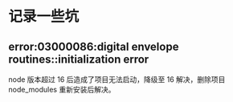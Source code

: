 # 记录一些坑

## error:03000086:digital envelope routines::initialization error

node 版本超过 16 后造成了项目无法启动，降级至 16 解决，删除项目 node_modules 重新安装后解决。
